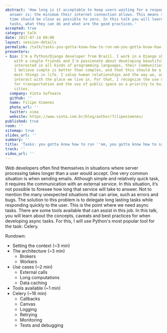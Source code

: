 ```yaml
---
abstract: 'How long is it acceptable to keep users waiting for a response? The ideal
  answer is: the minimum their internet connection allows. This means server process
  time should be close as possible to zero. In this talk you will learn what are async
  tasks, what they can do and what are the good practices.'
accepted: true
category: talk
date: 2017-07-14 09:00
layout: session-details
permalink: /talk/tasks-you-gotta-know-how-to-run-em-you-gotta-know-how-to-safe-em/
presenters:
- bio: I'm a Python/Django developer from Brazil. I work in a Django shop I started
    with a couple friends and I'm passionate about developing beautiful code. I'm
    interested in all kinds of programming languages, their communities and open source.
    I believe simple is better than complex, and that this should be a mantra for
    most things in life. I value human relationships and the way we, as a society,
    interact with the place we live in. For that, I recognize the use of bicycles
    for transportation and the use of public space as a priority to build healthy
    cities.
  company: Vinta Software
  github: ''
  name: Filipe Ximenes
  photo_url: ''
  twitter: xima
  website: https://www.vinta.com.br/blog/author/filipeximenes/
published: true
room: ''
sitemap: true
slides_url: ''
summary: ''
title: 'Tasks: you gotta know how to run ''em, you gotta know how to safe'' em'
track: ''
video_url: ''
---
```


Web developers often find themselves in situations where server processing takes longer than a user would accept. One very common situation is when sending emails. Although simple and relatively quick task, it requires the communication with an external service. In this situation, it’s not possible to foresee how long that service will take to answer. Not to mention the many unexpected situations that can arise, such as errors and bugs. The solution to this problem is to delegate long lasting tasks while responding quickly to the user. This is the point where we need async tasks. There are some tools available that can assist in this job. In this talk, you will learn about the concepts, caveats and best practices for when developing async tasks. For this, I will use Python's most popular tool for the task: Celery.

Rundown:

- Setting the context (~3 min)
- The architecture (~3 min)
	- Brokers
	- Workers
- Use cases (~2 min)
	- External calls
	- Long computations
	- Data caching
- Tools available (~1 min)
- Celery (~16 min)
	- Callbacks
	- Canvas
	- Logging
	- Retrying
	- Monitoring
	- Tests and debugging
